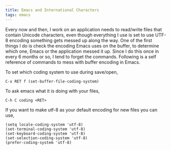 ```yaml
---
title: Emacs and International Characters
tags: emacs
---
```


Every now and then, I work on an application needs to read/write files
that contain Unicode characters, even though everything I use is set to
use UTF-8 encoding something gets messed up along the way. One of the
first things I do is check the encoding Emacs uses on the buffer, to
determine which one, Emacs or the application messed it up. Since I do
this once in every 6 months or so, I tend to forget the
commands. Following is a self reference of commands to mess with buffer
encoding in Emacs.


To set which coding system to use during save/open,

    C-x RET f (set-buffer-file-coding-system)

To ask emacs what it is doing with your files,

    C-h C coding <RET>

If you want to make utf-8 as your default encoding for new files you can
use,

    (setq locale-coding-system 'utf-8)
    (set-terminal-coding-system 'utf-8)
    (set-keyboard-coding-system 'utf-8)
    (set-selection-coding-system 'utf-8)
    (prefer-coding-system 'utf-8)
